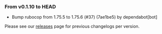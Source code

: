 ### From v0.1.10 to HEAD

- Bump rubocop from 1.75.5 to 1.75.6 (#37) (7ae1be5) by dependabot[bot]

Please see our [releases](https://github.com/devxiongmao/power-flow-analysis/releases) page for previous changelogs per version.

